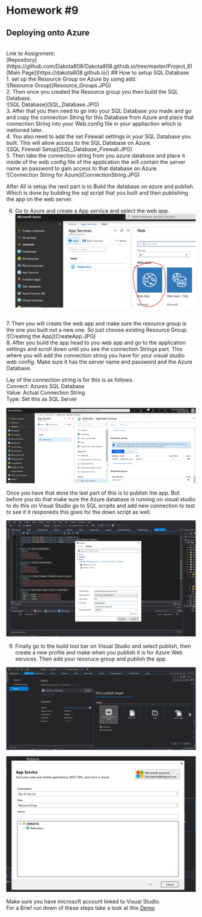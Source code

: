 # Homework #9 
## Deploying onto Azure
<br>
Link to Assignment: <br>
[Repository](https://github.com/Dakota808/Dakota808.github.io/tree/master/Project_9)<br>
[Main Page](https://dakota808.github.io/)
## How to setup SQL Database 
<br>
1. set up the Resource Group on Azure by using add. <br>
![Resource Group](Resource_Groups.JPG)
<br>
2. Then once you created the Resource group you then build the SQL Database. <br>
![SQL Database](SQL_Database.JPG)
<br>
3. After that you then need to go into your SQL Database you made and go and copy the connection String for this Database from Azure and place that connection String into your Web.config file in your appliaction which is metioned later.<br>
4. You also need to add the set Firewall settings in your SQL Database you built. This will allow access to the SQL Database on Azure.<br>
![SQL Firewall Setup](SQL_Database_Firewall.JPG)
<br>
5. Then take the connection string from you azure database and place it inside of the web config file of the application the will contain the server name an password to gain access to that database on Azure.<br>
![Connection String for Azure](ConnectionString.JPG)
<br>
<p>After All is setup the next part is to Build the database on azure and publish. Which is done by building the sql script that you built and then publishing the app on the web server.</p>

6. Go to Azure and create a App service and select the web app.<br>
![App Development](AppService.JPG)
<br>
7. Then you will create the web app and make sure the resource group is the one you built not a new one. So just choose existing Resource Group.<br>
![Creating the App](CreateApp.JPG)
<br>
8. After you build the app head to you web app and go to the application settings and scroll down until you see the connection Strings part. This where you will add the connection string you have for your visual studio web config. Make sure it has the server name and password and the Azure Database. 

Lay of the connection string is for this is as follows.<br>
Connect: Azures SQL Database <br>
Value: Actual Connection String<br>
Type: Set this as SQL Server<br>

![Web connection to Azure SQL Database](AzureConnectionString.JPG)
<br>

<p>Once you have that done the last part of this is to publish the app. But before you do that make sure the Azure database is running on visual studio to do this on Visual Studio go to SQL scrpits and add new connection to test to see if it responeds this goes for the down script as well.</p>

![SQL Database link on Visual Studio](Connect_database_to_Visual_Studio.JPG)
<br>

9. Finally go to the build tool bar on Visual Studio and select publish, then create a new profile and make when you publish it is for Azure Web services. Then add your resoruce group and publish the app.<br>

![Part 1](Publishing1.JPG)
<br>

![Part 2](Publishing2.JPG)
<br>

Make sure you have microsoft account linked to Visual Studio.<br>
For a Brief run down of these steps take a look at this [Demo](https://youtu.be/w06EJm0qRik)

